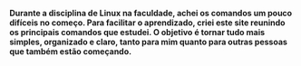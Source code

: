  **Durante a disciplina de Linux na faculdade, achei os comandos um pouco difíceis no começo. Para facilitar o aprendizado, criei este site reunindo os principais comandos que estudei. O objetivo é tornar tudo mais simples, organizado e claro, tanto para mim quanto para outras pessoas que também estão começando.** 

